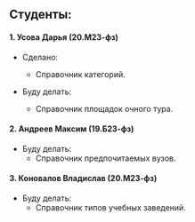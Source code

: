 ## Студенты: ##

#### 1. Усова Дарья (20.М23-фз) ####

* Сделано: 
  * Справочник категорий.

* Буду делать:
  * Справочник площадок очного тура.

#### 2. Андреев Максим (19.Б23-фз) ####

* Буду делать:
  * Справочник предпочитаемых вузов.

#### 3. Коновалов Владислав (20.М23-фз) ####

* Буду делать:
  * Справочник типов учебных заведений.
